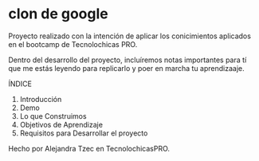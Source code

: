 # clon de google

Proyecto realizado con la intención de aplicar los conicimientos aplicados en el bootcamp de Tecnolochicas PRO.

Dentro del desarrollo del proyecto, incluíremos notas importantes para tí que me estás leyendo para replicarlo y poer en marcha tu aprendizaaje.

ÍNDICE

1. Introducción
2. Demo
3. Lo que Construimos
4. Objetivos de Aprendizaje
5. Requisitos para Desarrollar el proyecto

Hecho por Alejandra Tzec en TecnolochicasPRO.
